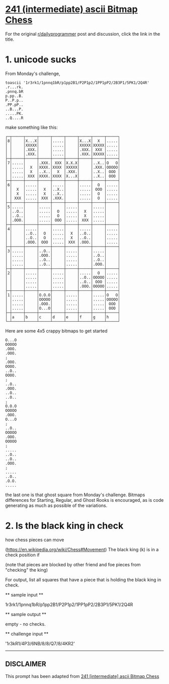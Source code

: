 # [241 (intermediate) ascii Bitmap Chess](https://www.reddit.com/r/dailyprogrammer/comments/3t9lar/20151118_challenge_241_intermediate_ascii_bitmap/)

For the original [r/dailyprogrammer](https://www.reddit.com/r/dailyprogrammer/) post and discussion, click the link in the title.

# 1. unicode sucks
From Monday's challenge,


```
toascii '1r3rk1/1pnnq1bR/p1pp2B1/P2P1p2/1PP1pP2/2B3P1/5PK1/2Q4R'
.r...rk.
.pnnq.bR
p.pp..B.
P..P.p..
.PP.pP..
..B...P.
.....PK.
..Q....R
```
make something like this:


```
┌─┬─────┬─────┬─────┬─────┬─────┬─────┬─────┬─────┐
│8│     │X...X│     │.....│     │X...X│  X  │.....│
│ │     │XXXXX│     │.....│     │XXXXX│XXXXX│.....│
│ │     │.XXX.│     │.....│     │.XXX.│ XXX │.....│
│ │     │.XXX.│     │.....│     │.XXX.│XXXXX│.....│
├─┼─────┼─────┼─────┼─────┼─────┼─────┼─────┼─────┤
│7│.....│     │.XXX.│ XXX │X.X.X│     │..X..│O   O│
│ │.....│  X  │XXXX.│XXXX │XXXXX│     │.XXX.│OOOOO│
│ │.....│  X  │..X..│  X  │.XXX.│     │..X..│ OOO │
│ │.....│ XXX │XXXX.│XXXX │X...X│     │..X..│ OOO │
├─┼─────┼─────┼─────┼─────┼─────┼─────┼─────┼─────┤
│6│     │.....│     │.....│     │.....│  O  │.....│
│ │  X  │.....│  X  │..X..│     │.....│ OOO │.....│
│ │  X  │.....│  X  │..X..│     │.....│  O  │.....│
│ │ XXX │.....│ XXX │.XXX.│     │.....│  O  │.....│
├─┼─────┼─────┼─────┼─────┼─────┼─────┼─────┼─────┤
│5│.....│     │.....│     │.....│     │.....│     │
│ │..O..│     │.....│  O  │.....│  X  │.....│     │
│ │..O..│     │.....│  O  │.....│  X  │.....│     │
│ │.OOO.│     │.....│ OOO │.....│ XXX │.....│     │
├─┼─────┼─────┼─────┼─────┼─────┼─────┼─────┼─────┤
│4│     │.....│     │.....│     │.....│     │.....│
│ │     │..O..│  O  │.....│  X  │..O..│     │.....│
│ │     │..O..│  O  │.....│  X  │..O..│     │.....│
│ │     │.OOO.│ OOO │.....│ XXX │.OOO.│     │.....│
├─┼─────┼─────┼─────┼─────┼─────┼─────┼─────┼─────┤
│3│.....│     │..O..│     │.....│     │.....│     │
│ │.....│     │.OOO.│     │.....│     │..O..│     │
│ │.....│     │..O..│     │.....│     │..O..│     │
│ │.....│     │..O..│     │.....│     │.OOO.│     │
├─┼─────┼─────┼─────┼─────┼─────┼─────┼─────┼─────┤
│2│     │.....│     │.....│     │.....│  O  │.....│
│ │     │.....│     │.....│     │..O..│OOOOO│.....│
│ │     │.....│     │.....│     │..O..│ OOO │.....│
│ │     │.....│     │.....│     │.OOO.│OOOOO│.....│
├─┼─────┼─────┼─────┼─────┼─────┼─────┼─────┼─────┤
│1│.....│     │O.O.O│     │.....│     │.....│O   O│
│ │.....│     │OOOOO│     │.....│     │.....│OOOOO│
│ │.....│     │.OOO.│     │.....│     │.....│ OOO │
│ │.....│     │O...O│     │.....│     │.....│ OOO │
├─┼─────┼─────┼─────┼─────┼─────┼─────┼─────┼─────┤
│ │a    │b    │c    │d    │e    │f    │g    │h    │
└─┴─────┴─────┴─────┴─────┴─────┴─────┴─────┴─────┘
```
Here are some 4x5 crappy bitmaps to get started


```
O...O
OOOOO
.OOO.
.OOO.
;
.OOO.
OOOO.
..O..
OOOO.
;
..O..
.OOO.
..O..
..O..
;
O.O.O
OOOOO
.OOO.
O...O
;
..O..
OOOOO
.OOO.
OOOOO
;
.....
..O..
..O..
.OOO.
;
.....
..O..
.O.O.
.....
```
the last one is that ghost square from Monday's challenge.  Bitmaps differences for Starting, Regular, and Ghost Rooks is encouraged, as is code generating as much as possible of the variations.

# 2. Is the black king in check
how chess pieces can move

(https://en.wikipedia.org/wiki/Chess#Movement)
The black king (k) is in a check position if

(note that pieces are blocked by other friend and foe pieces from "checking" the king)

For output, list all squares that have a piece that is holding the black king in check.

** sample input **

1r3rk1/1pnnq1bR/p1pp2B1/P2P1p2/1PP1pP2/2B3P1/5PK1/2Q4R

** sample output **

empty - no checks.

** challenge input **

'1r3kR1/4P3/6NB/8/8/Q7/8/4KR2'


----
## **DISCLAIMER**
This prompt has been adapted from [241 [intermediate] ascii Bitmap Chess](https://www.reddit.com/r/dailyprogrammer/comments/3t9lar/20151118_challenge_241_intermediate_ascii_bitmap/
)

